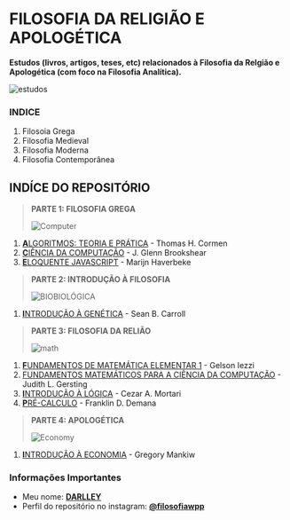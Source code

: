 # FILOSOFIA DA RELIGIÃO E APOLOGÉTICA

**Estudos (livros, artigos, teses, etc) relacionados à Filosofia da Relgião e Apologética (com foco na Filosofia Analítica).**

![estudos](https://i.pinimg.com/originals/41/1a/97/411a978211b468384ffea39cf178bc02.jpg)

### INDICE

1. Filosoia Grega
1. Filosofia Medieval
1. Filosofia Moderna
1. Filosofia Contemporânea

## INDÍCE DO REPOSITÓRIO

> **PARTE 1: FILOSOFIA GREGA**
>
> ![Computer](http://d7rrmyn0bchb2.cloudfront.net/8971/2020/06/01/2020-06-01-12-51-238971_0_thumbNail.gif)

1. [**A**LGORITMOS: TEORIA E PRÁTICA](https://github.com/Darlley/ExerciciosLivros/blob/master/tecnologia/algoritmos1/README.md) - Thomas H. Cormen 
1. [**C**IÊNCIA DA COMPUTAÇÃO](https://github.com/Darlley/ExerciciosLivros/blob/master/tecnologia/cienciacomputacao1/README.md) - J. Glenn Brookshear
1. [**E**LOQUENTE JAVASCRIPT](https://github.com/Darlley/ExerciciosLivros/blob/master/tecnologia/eloquentejavascript/README.md) - Marijn Haverbeke


> **PARTE 2: INTRODUÇÃO À FILOSOFIA**
>
> ![BIOBIOLÓGICA](https://media.giphy.com/media/pULs0FZmQn4ic/giphy.gif)

1. [**I**NTRODUÇÃO À GENÉTICA](https://github.com/Darlley/ExerciciosLivros/blob/master/bioqu%C3%ADmica/introducaogenetica1/README.md) - Sean B. Carroll

> **PARTE 3: FILOSOFIA DA RELIÃO**
>
> ![math](https://i.imgur.com/RmYr4Mw.gif)

1. [**F**UNDAMENTOS DE MATEMÁTICA ELEMENTAR 1](https://github.com/Darlley/ExerciciosLivros/blob/master/exatas/mathelementar1/README.md) - Gelson Iezzi
1. [FUNDAMENTOS MATEMÁTICOS PARA A CIÊNCIA DA COMPUTAÇÃO](https://github.com/Darlley/ExerciciosLivros/blob/master/exatas/matematicacomputacao1/README.md) - Judith L. Gersting
1. [**I**NTRODUÇÃO À LÓGICA](https://github.com/Darlley/ExerciciosLivros/blob/master/exatas/intrológica1/README.md) - Cezar A. Mortari
1. [**P**RÉ-CALCULO](https://github.com/Darlley/ExerciciosLivros/blob/master/exatas/precalculo1/README.md) - Franklin D. Demana


> **PARTE 4: APOLOGÉTICA**
>
> ![Economy](https://i.imgur.com/KbCX4w3.png.png)

1. [**I**NTRODUÇÃO À ECONOMIA](https://github.com/Darlley/ExerciciosLivros/blob/master/economicas/introducaoeconomia1/README.md) - Gregory Mankiw


### Informações Importantes 

- Meu nome: [**DARLLEY**](https://medium.com/@darlleybrito)
- Perfil do repositório no instagram: [**@filosofiawpp**](https://www.instagram.com/filosofiawpp/)
